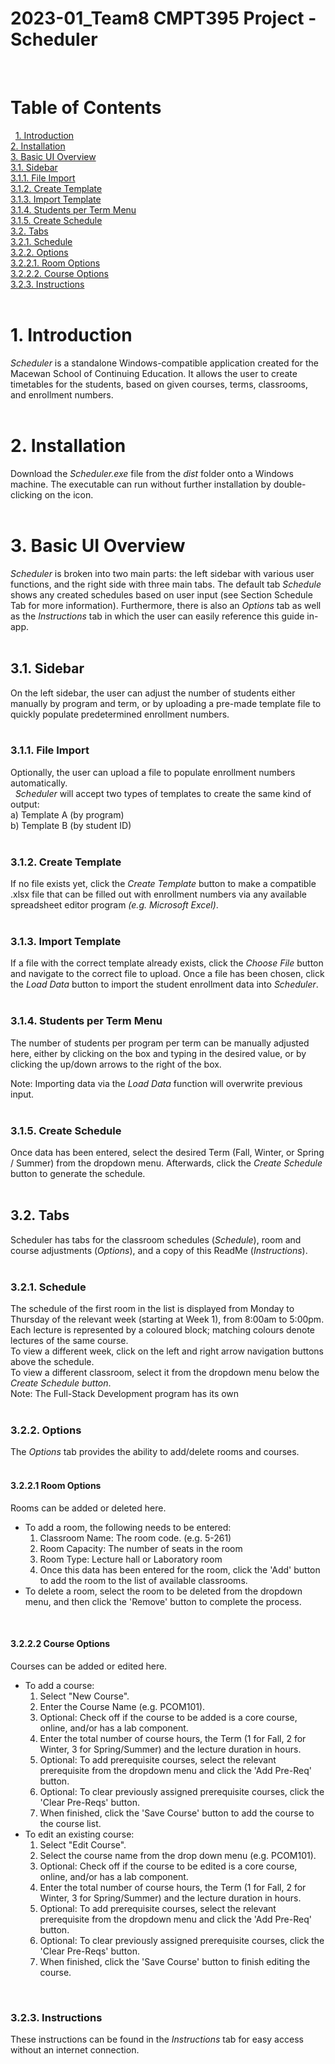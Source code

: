 # 2023-01_Team8 CMPT395 Project - Scheduler  
&nbsp; 
# Table of Contents  
&nbsp; 
[1. Introduction](https://github.com/Nylia-in-C/2023-01_Team8/blob/main/README.md#1-introduction)  
[2. Installation](https://github.com/Nylia-in-C/2023-01_Team8/blob/main/README.md#2-installation)  
[3. Basic UI Overview](https://github.com/Nylia-in-C/2023-01_Team8/blob/main/README.md#3-basic-ui-overview)  
    [3.1. Sidebar](https://github.com/Nylia-in-C/2023-01_Team8/blob/main/README.md#31-sidebar)  
        [3.1.1. File Import](https://github.com/Nylia-in-C/2023-01_Team8/blob/main/README.md#311-file-import)    
        [3.1.2. Create Template](https://github.com/Nylia-in-C/2023-01_Team8/blob/main/README.md#312-create-template)  
        [3.1.3. Import Template](https://github.com/Nylia-in-C/2023-01_Team8/blob/main/README.md#313-import-template)   
        [3.1.4. Students per Term Menu](https://github.com/Nylia-in-C/2023-01_Team8/blob/main/README.md#314-students-per-term-menu)  
        [3.1.5. Create Schedule](https://github.com/Nylia-in-C/2023-01_Team8/blob/main/README.md#315-create-schedule)  
    [3.2. Tabs](https://github.com/Nylia-in-C/2023-01_Team8/blob/main/README.md#32-tabs)  
        [3.2.1. Schedule](https://github.com/Nylia-in-C/2023-01_Team8/blob/main/README.md#321-schedule)  
        [3.2.2. Options](https://github.com/Nylia-in-C/2023-01_Team8/blob/main/README.md#322-options)  
            [3.2.2.1. Room Options](https://github.com/Nylia-in-C/2023-01_Team8/blob/main/README.md#3221-room-options)  
            [3.2.2.2. Course Options](https://github.com/Nylia-in-C/2023-01_Team8/blob/main/README.md#3222-course-options)  
        [3.2.3. Instructions](https://github.com/Nylia-in-C/2023-01_Team8/blob/main/README.md#323-instructions)  
&nbsp;   
  
# 1. Introduction
*Scheduler* is a standalone Windows-compatible application created for the Macewan School of Continuing Education. It allows the user to create timetables for the students, based on given courses, terms, classrooms, and enrollment numbers.  
&nbsp;   
# 2. Installation
Download the *Scheduler.exe* file from the *dist* folder onto a Windows machine. The executable can run without further installation by double-clicking on the icon.  
&nbsp;   
# 3. Basic UI Overview
*Scheduler* is broken into two main parts: the left sidebar with various user functions, and the right side with three main tabs. The default tab *Schedule* shows any created schedules based on user input (see Section Schedule Tab for more information). Furthermore, there is also an *Options* tab as well as the *Instructions* tab in which the user can easily reference this guide in-app.  
&nbsp; 
&nbsp; 
## 3.1. Sidebar
On the left sidebar, the user can adjust the number of students either manually by program and term, or by uploading a pre-made template file to quickly populate predetermined enrollment numbers.  
&nbsp;   
### 3.1.1. File Import
Optionally, the user can upload a file to populate enrollment numbers automatically.  
&nbsp; 
*Scheduler* will accept two types of templates to create the same kind of output:  
a) Template A (by program) <!INSERT NAME INSERT NAME INSERT NAME>  
b) Template B (by student ID) <!INSERT NAME INSERT NAME INSERT NAME>  
&nbsp; 
### 3.1.2. Create Template
If no file exists yet, click the *Create Template* button to make a compatible .xlsx file that can be filled out with enrollment numbers via any available spreadsheet editor program *(e.g. Microsoft Excel)*.  
&nbsp;   
### 3.1.3. Import Template
If a file with the correct template already exists, click the *Choose File* button and navigate to the correct file to upload. Once a file has been chosen, click the *Load Data* button to import the student enrollment data into *Scheduler*.  
&nbsp;   
### 3.1.4. Students per Term Menu
The number of students per program per term can be manually adjusted here, either by clicking on the box and typing in the desired value, or by clicking the up/down arrows to the right of the box.  

Note: Importing data via the *Load Data* function will overwrite previous input.   
&nbsp;   
### 3.1.5. Create Schedule
Once data has been entered, select the desired Term (Fall, Winter, or Spring / Summer) from the dropdown menu. Afterwards, click the *Create Schedule* button to generate the schedule. 
&nbsp;   
&nbsp; 
## 3.2. Tabs  
Scheduler has tabs for the classroom schedules (*Schedule*), room and course adjustments (*Options*), and a copy of this ReadMe (*Instructions*).
&nbsp;   
&nbsp; 
### 3.2.1. Schedule
The schedule of the first room in the list is displayed from Monday to Thursday of the relevant week (starting at Week 1), from 8:00am to 5:00pm. 
Each lecture is represented by a coloured block; matching colours denote lectures of the same course. 
&nbsp;   
To view a different week, click on the left and right arrow navigation buttons above the schedule.
&nbsp;   
To view a different classroom, select it from the dropdown menu below the *Create Schedule button*. <!CHANGE IF NECESSARY>
&nbsp;   
Note: The Full-Stack Development program has its own <!INSERT TO FINISH THIS POINT ONCE FS IMPLEMENTED>  
&nbsp;   
### 3.2.2. Options  
The *Options* tab provides the ability to add/delete rooms and courses.  
&nbsp;   
#### 3.2.2.1 Room Options  
Rooms can be added or deleted here.  
- To add a room, the following needs to be entered:    
    1.    Classroom Name:     The room code. (e.g. 5-261)    
    2.    Room Capacity:      The number of seats in the room  
    3.    Room Type:          Lecture hall or Laboratory room  
    4.    Once this data has been entered for the room, click the 'Add' button to add the room to the list of available classrooms. 
&nbsp;   
- To delete a room, select the room to be deleted from the dropdown menu, and then click the 'Remove' button to complete the process.  

&nbsp;   
#### 3.2.2.2 Course Options  
Courses can be added or edited here. 
&nbsp; 
- To add a course:  
    1.  Select "New Course".  
    2.  Enter the Course Name (e.g. PCOM101).  
    3.  Optional: Check off if the course to be added is a core course, online, and/or has a lab component.  
    4.  Enter the total number of course hours, the Term (1 for Fall, 2 for Winter, 3 for Spring/Summer) and the lecture duration in hours. 
    5.  Optional: To add prerequisite courses, select the relevant prerequisite from the dropdown menu and click the 'Add Pre-Req' button. 
    6.  Optional: To clear previously assigned prerequisite courses, click the 'Clear Pre-Reqs' button.  
    7.  When finished, click the 'Save Course' button to add the course to the course list. 
&nbsp;   
- To edit an existing course:  
    1.  Select "Edit Course".    
    2.  Select the course name from the drop down menu (e.g. PCOM101).  
    3.  Optional: Check off if the course to be edited is a core course, online, and/or has a lab component.  
    4.  Enter the total number of course hours, the Term (1 for Fall, 2 for Winter, 3 for Spring/Summer) and the lecture duration in hours.   
    5.  Optional: To add prerequisite courses, select the relevant prerequisite from the dropdown menu and click the 'Add Pre-Req' button.   
    6.  Optional: To clear previously assigned prerequisite courses, click the 'Clear Pre-Reqs' button.  
    7.  When finished, click the 'Save Course' button to finish editing the course.  
 
&nbsp;   
### 3.2.3. Instructions
These instructions can be found in the *Instructions* tab for easy access without an internet connection. 
&nbsp;   